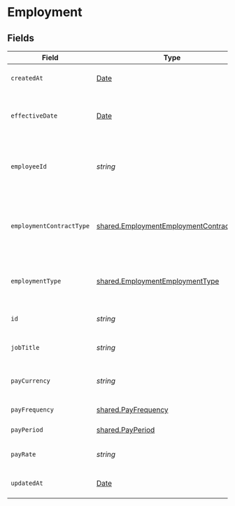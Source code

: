 # Employment


## Fields

| Field                                                                                                     | Type                                                                                                      | Required                                                                                                  | Description                                                                                               | Example                                                                                                   |
| --------------------------------------------------------------------------------------------------------- | --------------------------------------------------------------------------------------------------------- | --------------------------------------------------------------------------------------------------------- | --------------------------------------------------------------------------------------------------------- | --------------------------------------------------------------------------------------------------------- |
| `createdAt`                                                                                               | [Date](https://developer.mozilla.org/en-US/docs/Web/JavaScript/Reference/Global_Objects/Date)             | :heavy_minus_sign:                                                                                        | The created_at date                                                                                       | 2021-01-01T01:01:01.000Z                                                                                  |
| `effectiveDate`                                                                                           | [Date](https://developer.mozilla.org/en-US/docs/Web/JavaScript/Reference/Global_Objects/Date)             | :heavy_minus_sign:                                                                                        | The effective date of the employment contract                                                             | 2021-01-01T01:01:01.000Z                                                                                  |
| `employeeId`                                                                                              | *string*                                                                                                  | :heavy_minus_sign:                                                                                        | The employee ID associated with this employment                                                           | 1687-3                                                                                                    |
| `employmentContractType`                                                                                  | [shared.EmploymentEmploymentContractType](../../../sdk/models/shared/employmentemploymentcontracttype.md) | :heavy_minus_sign:                                                                                        | The employment work schedule type (e.g., full-time, part-time)                                            |                                                                                                           |
| `employmentType`                                                                                          | [shared.EmploymentEmploymentType](../../../sdk/models/shared/employmentemploymenttype.md)                 | :heavy_minus_sign:                                                                                        | The type of employment (e.g., contractor, permanent)                                                      |                                                                                                           |
| `id`                                                                                                      | *string*                                                                                                  | :heavy_minus_sign:                                                                                        | The unique ID of the employment                                                                           | 123456                                                                                                    |
| `jobTitle`                                                                                                | *string*                                                                                                  | :heavy_minus_sign:                                                                                        | The job title of the employee                                                                             | Software Engineer                                                                                         |
| `payCurrency`                                                                                             | *string*                                                                                                  | :heavy_minus_sign:                                                                                        | The currency used for pay                                                                                 | USD                                                                                                       |
| `payFrequency`                                                                                            | [shared.PayFrequency](../../../sdk/models/shared/payfrequency.md)                                         | :heavy_minus_sign:                                                                                        | The pay frequency                                                                                         |                                                                                                           |
| `payPeriod`                                                                                               | [shared.PayPeriod](../../../sdk/models/shared/payperiod.md)                                               | :heavy_minus_sign:                                                                                        | The pay period                                                                                            |                                                                                                           |
| `payRate`                                                                                                 | *string*                                                                                                  | :heavy_minus_sign:                                                                                        | The pay rate for the employee                                                                             | 40.00                                                                                                     |
| `updatedAt`                                                                                               | [Date](https://developer.mozilla.org/en-US/docs/Web/JavaScript/Reference/Global_Objects/Date)             | :heavy_minus_sign:                                                                                        | The updated_at date                                                                                       | 2021-01-01T01:01:01.000Z                                                                                  |